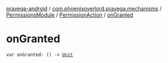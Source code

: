 [pravega-android](../../../index.md) / [com.phoenixoverlord.pravega.mechanisms](../../index.md) / [PermissionsModule](../index.md) / [PermissionAction](index.md) / [onGranted](./on-granted.md)

# onGranted

`var onGranted: () -> `[`Unit`](https://kotlinlang.org/api/latest/jvm/stdlib/kotlin/-unit/index.html)